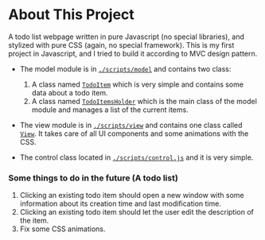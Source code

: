 # About This Project
A todo list webpage written in pure Javascript (no special libraries), and stylized with pure CSS (again, no special framework).
This is my first project in Javascript, and I tried to build it according to MVC design pattern.
* The model module is in [`./scripts/model`](./scripts/model) and contains two class:
    1. A class named [`TodoItem`](./scripts/model/Todoitem.js) which is very simple and contains some data about a todo item. 
    2. A class named [`TodoItemsHolder`](./scripts/model/TodoitemsHolder.js) which is the main class of the model module and manages a list of the current items.
    
* The view module is in [`./scripts/view`](./scripts/view) and contains one class called [`View`](./scripts/view/View.js). It takes care of all UI components and some animations with the CSS.
* The control class located in [`./scripts/control.js`](./scripts/control.js) and it is very simple.

### Some things to do in the future (A todo list)
1. Clicking an existing todo item should open a new window with some information about its creation time and last modification time.
2. Clicking an existing todo item should let the user edit the description of the item.
3. Fix some CSS animations.
